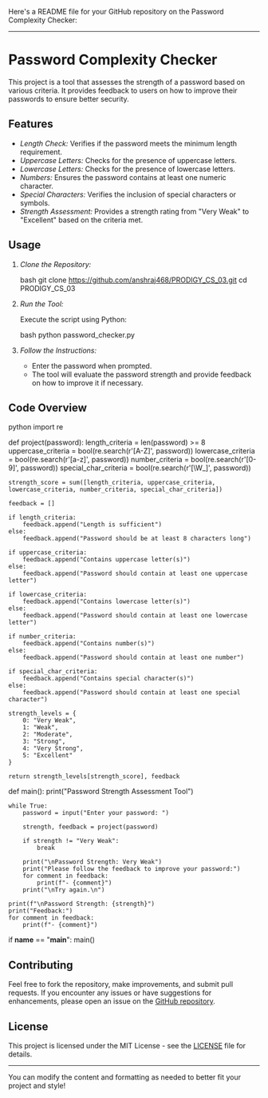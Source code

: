 Here's a README file for your GitHub repository on the Password Complexity Checker:

---

# Password Complexity Checker

This project is a tool that assesses the strength of a password based on various criteria. It provides feedback to users on how to improve their passwords to ensure better security.

## Features

- *Length Check:* Verifies if the password meets the minimum length requirement.
- *Uppercase Letters:* Checks for the presence of uppercase letters.
- *Lowercase Letters:* Checks for the presence of lowercase letters.
- *Numbers:* Ensures the password contains at least one numeric character.
- *Special Characters:* Verifies the inclusion of special characters or symbols.
- *Strength Assessment:* Provides a strength rating from "Very Weak" to "Excellent" based on the criteria met.

## Usage

1. *Clone the Repository:*

   bash
   git clone https://github.com/anshraj468/PRODIGY_CS_03.git
   cd PRODIGY_CS_03
   

2. *Run the Tool:*

   Execute the script using Python:

   bash
   python password_checker.py
   

3. *Follow the Instructions:*

   - Enter the password when prompted.
   - The tool will evaluate the password strength and provide feedback on how to improve it if necessary.

## Code Overview

python
import re

def project(password):
    length_criteria = len(password) >= 8
    uppercase_criteria = bool(re.search(r'[A-Z]', password))
    lowercase_criteria = bool(re.search(r'[a-z]', password))
    number_criteria = bool(re.search(r'[0-9]', password))
    special_char_criteria = bool(re.search(r'[\W_]', password))
    
    strength_score = sum([length_criteria, uppercase_criteria, lowercase_criteria, number_criteria, special_char_criteria])
    
    feedback = []
    
    if length_criteria:
        feedback.append("Length is sufficient")
    else:
        feedback.append("Password should be at least 8 characters long")
        
    if uppercase_criteria:
        feedback.append("Contains uppercase letter(s)")
    else:
        feedback.append("Password should contain at least one uppercase letter")
        
    if lowercase_criteria:
        feedback.append("Contains lowercase letter(s)")
    else:
        feedback.append("Password should contain at least one lowercase letter")
        
    if number_criteria:
        feedback.append("Contains number(s)")
    else:
        feedback.append("Password should contain at least one number")
        
    if special_char_criteria:
        feedback.append("Contains special character(s)")
    else:
        feedback.append("Password should contain at least one special character")
    
    strength_levels = {
        0: "Very Weak",
        1: "Weak",
        2: "Moderate",
        3: "Strong",
        4: "Very Strong",
        5: "Excellent"
    }
    
    return strength_levels[strength_score], feedback

def main():
    print("Password Strength Assessment Tool")
    
    while True:
        password = input("Enter your password: ")
        
        strength, feedback = project(password)
        
        if strength != "Very Weak":
            break
        
        print("\nPassword Strength: Very Weak")
        print("Please follow the feedback to improve your password:")
        for comment in feedback:
            print(f"- {comment}")
        print("\nTry again.\n")
    
    print(f"\nPassword Strength: {strength}")
    print("Feedback:")
    for comment in feedback:
        print(f"- {comment}")

if __name__ == "__main__":
    main()


## Contributing

Feel free to fork the repository, make improvements, and submit pull requests. If you encounter any issues or have suggestions for enhancements, please open an issue on the [GitHub repository](https://github.com/anshraj468/PRODIGY_CS_03.git).

## License

This project is licensed under the MIT License - see the [LICENSE](LICENSE) file for details.

---

You can modify the content and formatting as needed to better fit your project and style!
